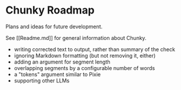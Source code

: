 # Chunky Roadmap

Plans and ideas for future development.

See [[Readme.md]] for general information about Chunky.

- writing corrected text to output, rather than summary of the check
- ignoring Markdown formatting (but not removing it, either)
- adding an argument for segment length
- overlapping segments by a configurable number of words
- a "tokens" argument similar to Pixie
- supporting other LLMs
